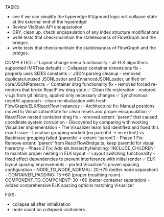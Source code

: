 TASKS:
- see if we can simplify the hyperedge lift/ground logic wrt collapse state at the external end of the hyperedge!
- Review VisState API encapsulation
- DRY, clean up, check encapsulation of any index structure modifications
- write tests that check/maintain the statelessness of FlowGraph and the bridges.
- write tests that check/maintain the statelessness of FlowGraph and the bridges.

COMPLETED:
✅ Layout change menu functionality - all ELK algorithms supported (MRTree default)
✅ Collapsed container dimensions fix - properly uses SIZES constants
✅ JSON parsing cleanup - removed duplicate/unused JSONLoader and EnhancedJSONLoader, unified on core/JSONParser.ts
✅ Container drag functionality fix - removed forced re-renders that broke ReactFlow drag state
✅ Clean file restoration - restored vis.js from git history, applied only necessary changes
✅ Synchronous resetAll approach - clean reinitialization with fresh FlowGraph/ELK/ReactFlow instances
✅ Architectural fix: Manual positions moved to VisualizationState for clean resets and proper encapsulation
✅ ReactFlow nested container drag fix - removed extent: 'parent' that caused coordinate system corruption
    - Discovered by comparing with working Visualizer implementation
    - The Visualizer team had identified and fixed this exact issue
    - Location grouping worked (no parentId → no extent) vs Backtrace grouping failed (parentId → extent: 'parent')
    - Phase 1 Fix: Remove extent: 'parent' from ReactFlowBridge.ts, keep parentId for visual hierarchy
    - Phase 2 Fix: Add elk.hierarchyHandling: 'INCLUDE_CHILDREN' to maintain proper nesting in ELK layout
✅ Layout switching functionality - fixed effect dependencies to prevent interference with initial render
✅ ELK layout spacing improvements - ported Visualizer's proven spacing configuration
    - NODE_TO_NODE_NORMAL: 20→75 (better node separation)
    - CONTAINER_PADDING: 15→60 (proper breathing room)
    - COMPONENT_TO_COMPONENT: 30→60 (better container separation)
    - Added comprehensive ELK spacing options matching Visualizer

FIXS:
- collapse all after initialization
- node count on collapsed containers